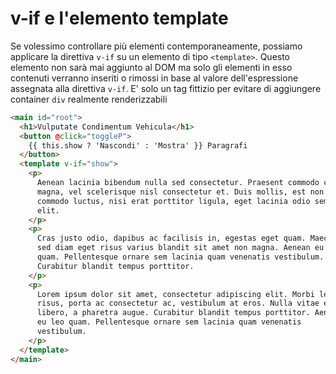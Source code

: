 # v-if e l'elemento template

Se volessimo controllare più elementi contemporaneamente, possiamo applicare la direttiva `v-if` su un elemento di tipo `<template>`. Questo elemento non sarà mai aggiunto al DOM ma solo gli elementi in esso contenuti verranno inseriti o rimossi in base al valore dell'espressione assegnata alla direttiva `v-if`. E' solo un tag fittizio per evitare di aggiungere container `div` realmente renderizzabili

```html
<main id="root">
  <h1>Vulputate Condimentum Vehicula</h1>
  <button @click="toggleP">
    {{ this.show ? 'Nascondi' : 'Mostra' }} Paragrafi
  </button>
  <template v-if="show">
    <p>
      Aenean lacinia bibendum nulla sed consectetur. Praesent commodo cursus
      magna, vel scelerisque nisl consectetur et. Duis mollis, est non
      commodo luctus, nisi erat porttitor ligula, eget lacinia odio sem nec
      elit.
    </p>
    <p>
      Cras justo odio, dapibus ac facilisis in, egestas eget quam. Maecenas
      sed diam eget risus varius blandit sit amet non magna. Aenean eu leo
      quam. Pellentesque ornare sem lacinia quam venenatis vestibulum.
      Curabitur blandit tempus porttitor.
    </p>
    <p>
      Lorem ipsum dolor sit amet, consectetur adipiscing elit. Morbi leo
      risus, porta ac consectetur ac, vestibulum at eros. Nulla vitae elit
      libero, a pharetra augue. Curabitur blandit tempus porttitor. Aenean
      eu leo quam. Pellentesque ornare sem lacinia quam venenatis
      vestibulum.
    </p>
  </template>
</main>
```

